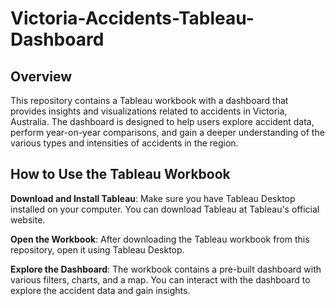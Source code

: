 # Victoria-Accidents-Tableau-Dashboard
## Overview
This repository contains a Tableau workbook with a dashboard that provides insights and visualizations related to accidents in Victoria, Australia. The dashboard is designed to help users explore accident data, perform year-on-year comparisons, and gain a deeper understanding of the various types and intensities of accidents in the region.

## How to Use the Tableau Workbook
**Download and Install Tableau**: Make sure you have Tableau Desktop installed on your computer. You can download Tableau at Tableau's official website.

**Open the Workbook**: After downloading the Tableau workbook from this repository, open it using Tableau Desktop.

**Explore the Dashboard**: The workbook contains a pre-built dashboard with various filters, charts, and a map. You can interact with the dashboard to explore the accident data and gain insights.
